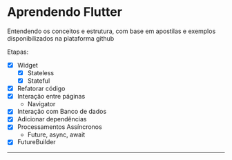 # Aprendendo Flutter
Entendendo os conceitos e estrutura, com base em apostilas e exemplos disponibilizados na plataforma github

Etapas:
- [x] Widget
    - [x] Stateless
    - [x] Stateful
- [x] Refatorar código
- [x] Interação entre páginas
     - Navigator
- [x] Interação com Banco de dados
- [x] Adicionar dependências
- [x] Processamentos Assíncronos
     - Future, async, await
- [x] FutureBuilder

--------------------------------------------------------------------------------------------------------------
